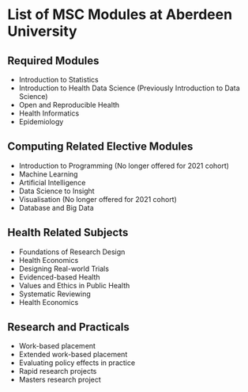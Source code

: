 # List of MSC Modules at Aberdeen University
## Required Modules
* Introduction to Statistics
* Introduction to Health Data Science (Previously Introduction to Data Science)
* Open and Reproducible Health
* Health Informatics
* Epidemiology
## Computing Related Elective Modules
* Introduction to Programming (No longer offered for 2021 cohort)
* Machine Learning
* Artificial Intelligence
* Data Science to Insight
* Visualisation (No longer offered for 2021 cohort)
* Database and Big Data
## Health Related Subjects
* Foundations of Research Design
* Health Economics
* Designing Real-world Trials
* Evidenced-based Health
* Values and Ethics in Public Health
* Systematic Reviewing
* Health Economics
## Research and Practicals
* Work-based placement 
* Extended work-based placement
* Evaluating policy effects in practice
* Rapid research projects
* Masters research project
